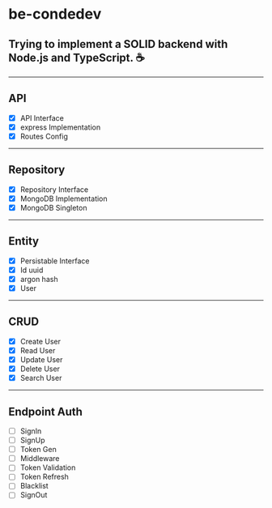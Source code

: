 # be-condedev
Trying to implement a SOLID backend with Node.js and TypeScript. :coffee:
---
---
## API
- [x] API Interface
- [x] express Implementation
- [x] Routes Config
---
## Repository
- [x] Repository Interface
- [x] MongoDB Implementation
- [x] MongoDB Singleton
---
## Entity
- [x] Persistable Interface
- [x] Id uuid
- [x] argon hash
- [x] User
---
## CRUD 
- [x] Create User
- [x] Read User
- [x] Update User
- [x] Delete User
- [x] Search User
---
## Endpoint Auth
- [ ] SignIn
- [ ] SignUp
- [ ] Token Gen
- [ ] Middleware
- [ ] Token Validation
- [ ] Token Refresh
- [ ] Blacklist
- [ ] SignOut